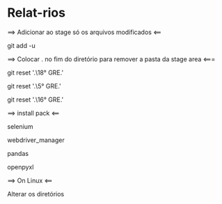 # Relat-rios

==> Adicionar ao stage só os arquivos modificados <==

git add -u


==> Colocar . no fim do diretório para remover a pasta da stage area <===

git reset '.\18° GRE\.'

git reset '.\5° GRE\.'

git reset '.\16° GRE\.'


==> install pack <==

selenium

webdriver_manager

pandas

openpyxl


==> On Linux <==

Alterar os diretórios
